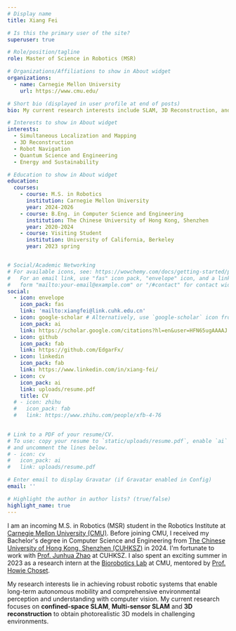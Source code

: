 ```yaml
---
# Display name
title: Xiang Fei

# Is this the primary user of the site?
superuser: true

# Role/position/tagline
role: Master of Science in Robotics (MSR)

# Organizations/Affiliations to show in About widget
organizations:
  - name: Carnegie Mellon University
    url: https://www.cmu.edu/

# Short bio (displayed in user profile at end of posts)
bio: My current research interests include SLAM, 3D Reconstruction, and Robot Navigation.

# Interests to show in About widget
interests:
  - Simultaneous Localization and Mapping
  - 3D Reconstruction
  - Robot Navigation
  - Quantum Science and Engineering
  - Energy and Sustainability

# Education to show in About widget
education:
  courses:
    - course: M.S. in Robotics
      institution: Carnegie Mellon University
      year: 2024-2026
    - course: B.Eng. in Computer Science and Engineering
      institution: The Chinese University of Hong Kong, Shenzhen
      year: 2020-2024
    - course: Visiting Student
      institution: University of California, Berkeley
      year: 2023 spring


# Social/Academic Networking
# For available icons, see: https://wowchemy.com/docs/getting-started/page-builder/#icons
#   For an email link, use "fas" icon pack, "envelope" icon, and a link in the
#   form "mailto:your-email@example.com" or "/#contact" for contact widget.
social:
  - icon: envelope
    icon_pack: fas
    link: 'mailto:xiangfei@link.cuhk.edu.cn'
  - icon: google-scholar # Alternatively, use `google-scholar` icon from `ai` icon pack
    icon_pack: ai
    link: https://scholar.google.com/citations?hl=en&user=HFN65ugAAAAJ
  - icon: github
    icon_pack: fab
    link: https://github.com/EdgarFx/
  - icon: linkedin
    icon_pack: fab
    link: https://www.linkedin.com/in/xiang-fei/
  - icon: cv
    icon_pack: ai
    link: uploads/resume.pdf
    title: CV
  # - icon: zhihu
  #   icon_pack: fab
  #   link: https://www.zhihu.com/people/xfb-4-76
  

# Link to a PDF of your resume/CV.
# To use: copy your resume to `static/uploads/resume.pdf`, enable `ai` icons in `params.toml`,
# and uncomment the lines below.
# - icon: cv
#   icon_pack: ai
#   link: uploads/resume.pdf

# Enter email to display Gravatar (if Gravatar enabled in Config)
email: ''

# Highlight the author in author lists? (true/false)
highlight_name: true
---
```


I am an incoming M.S. in Robotics (MSR) student in the Robotics Institute at [Carnegie Mellon University (CMU)](https://www.cmu.edu/). Before joining CMU, I received my Bachelor's degree in Computer Science and Engineering from [The Chinese University of Hong Kong, Shenzhen (CUHKSZ)](https://www.cuhk.edu.cn/en) in 2024. I'm fortunate to work with [Prof. Junhua Zhao](https://www.zhaojunhua.org/) at CUHKSZ. I also spent an exciting summer in 2023 as a research intern at the [Biorobotics Lab](http://biorobotics.ri.cmu.edu/index.php) at CMU, mentored by [Prof. Howie Choset](http://www.cs.cmu.edu/~choset/).

My research interests lie in achieving robust robotic systems that enable long-term autonomous mobility and comprehensive environmental perception and understanding with computer vision. My current research focuses on **confined-space SLAM**, **Multi-sensor SLAM** and **3D reconstruction** to obtain photorealistic 3D models in challenging environments.